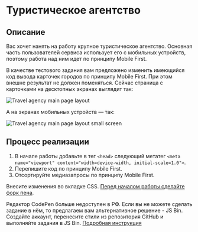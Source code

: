 ﻿# Туристическое агентство

## Описание

Вас хочет нанять на работу крупное туристическое агентство. Основная часть пользователей сервиса использует его с мобильных устройств, поэтому работа над ним идет по принципу Mobile First. 

В качестве тестового задания вам предложено изменить имеющийся код вывода карточек городов по принципу Mobile First. При этом внешне результат не должен поменяться. Сейчас страница с карточками на десктопных экранах выглядит так:

![Travel agency main page layout](../../sources/breakpoints-agency-current.jpg)

А на экранах мобильных устройств — так:

![Travel agency main page layout small screen](../../sources/breakpoints-agency-small.jpg)

## Процесс реализации
1. В начале работы добавьте в тег `<head>` следующий метатег `<meta name="viewport" content="width=device-width, initial-scale=1.0">`.
1. Перепишите код по принципу Mobile First.
1. Отсортируйте медиазапросы по принципу Mobile First.

Внесите изменения во вкладке CSS. [Перед началом работы сделайте форк пена](https://codepen.io/Netology/pen/WXyEqp).

Редактор CodePen больше недоступен в РФ. Если вы не можете сделать задание в нём, то предлагаем вам альтернативное решение - JS Bin. Создайте аккаунт, перенесите стили из репозитория GitHub и выполняйте задания в JS Bin. [Подробная инструкция](https://github.com/netology-code/guides/tree/master/jsbin)
